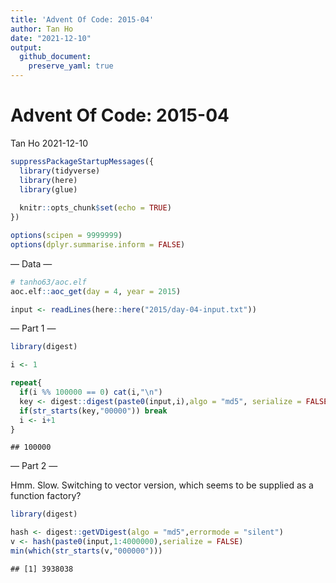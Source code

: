 ```yaml
---
title: 'Advent Of Code: 2015-04'
author: Tan Ho
date: "2021-12-10"
output:
  github_document:
    preserve_yaml: true
---
```


Advent Of Code: 2015-04
================
Tan Ho
2021-12-10

``` r
suppressPackageStartupMessages({
  library(tidyverse)
  library(here)
  library(glue)
  
  knitr::opts_chunk$set(echo = TRUE)
})

options(scipen = 9999999)
options(dplyr.summarise.inform = FALSE)
```

— Data —

``` r
# tanho63/aoc.elf
aoc.elf::aoc_get(day = 4, year = 2015)
```

``` r
input <- readLines(here::here("2015/day-04-input.txt"))
```

— Part 1 —

``` r
library(digest)

i <- 1

repeat{
  if(i %% 100000 == 0) cat(i,"\n")
  key <- digest::digest(paste0(input,i),algo = "md5", serialize = FALSE)
  if(str_starts(key,"00000")) break
  i <- i+1
}
```

    ## 100000

— Part 2 —

Hmm. Slow. Switching to vector version, which seems to be supplied as a
function factory?

``` r
library(digest)

hash <- digest::getVDigest(algo = "md5",errormode = "silent")
v <- hash(paste0(input,1:4000000),serialize = FALSE)
min(which(str_starts(v,"000000")))
```

    ## [1] 3938038
